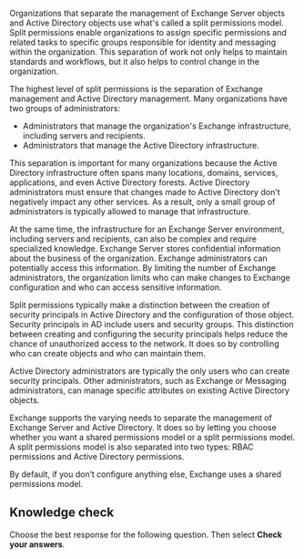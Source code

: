 Organizations that separate the management of Exchange Server objects and Active Directory objects use what's called a split permissions model. Split permissions enable organizations to assign specific permissions and related tasks to specific groups responsible for identity and messaging within the organization. This separation of work not only helps to maintain standards and workflows, but it also helps to control change in the organization.

The highest level of split permissions is the separation of Exchange management and Active Directory management. Many organizations have two groups of administrators:

 -  Administrators that manage the organization's Exchange infrastructure, including servers and recipients.
 -  Administrators that manage the Active Directory infrastructure.

This separation is important for many organizations because the Active Directory infrastructure often spans many locations, domains, services, applications, and even Active Directory forests. Active Directory administrators must ensure that changes made to Active Directory don't negatively impact any other services. As a result, only a small group of administrators is typically allowed to manage that infrastructure.

At the same time, the infrastructure for an Exchange Server environment, including servers and recipients, can also be complex and require specialized knowledge. Exchange Server stores confidential information about the business of the organization. Exchange administrators can potentially access this information. By limiting the number of Exchange administrators, the organization limits who can make changes to Exchange configuration and who can access sensitive information.

Split permissions typically make a distinction between the creation of security principals in Active Directory and the configuration of those object. Security principals in AD include users and security groups. This distinction between creating and configuring the security principals helps reduce the chance of unauthorized access to the network. It does so by controlling who can create objects and who can maintain them.

Active Directory administrators are typically the only users who can create security principals. Other administrators, such as Exchange or Messaging administrators, can manage specific attributes on existing Active Directory objects.

Exchange supports the varying needs to separate the management of Exchange Server and Active Directory. It does so by letting you choose whether you want a shared permissions model or a split permissions model. A split permissions model is also separated into two types: RBAC permissions and Active Directory permissions.

By default, if you don’t configure anything else, Exchange uses a shared permissions model.

## Knowledge check

Choose the best response for the following question. Then select **Check your answers**.